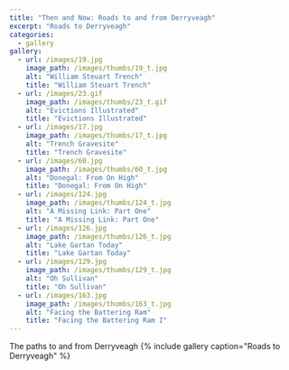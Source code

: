 ```yaml
---
title: "Then and Now: Roads to and from Derryveagh"
excerpt: "Roads to Derryveagh"
categories:
  - gallery
gallery:
  - url: /images/19.jpg
    image_path: /images/thumbs/19_t.jpg
    alt: "William Steuart Trench"
    title: "William Steuart Trench"
  - url: /images/23.gif
    image_path: /images/thumbs/23_t.gif
    alt: "Evictions Illustrated"
    title: "Evictions Illustrated"    
  - url: /images/17.jpg
    image_path: /images/thumbs/17_t.jpg
    alt: "Trench Gravesite"
    title: "Trench Gravesite"
  - url: /images/60.jpg
    image_path: /images/thumbs/60_t.jpg
    alt: "Donegal: From On High"
    title: "Donegal: From On High"
  - url: /images/124.jpg
    image_path: /images/thumbs/124_t.jpg
    alt: "A Missing Link: Part One"
    title: "A Missing Link: Part One"    
  - url: /images/126.jpg
    image_path: /images/thumbs/126_t.jpg
    alt: "Lake Gartan Today"
    title: "Lake Gartan Today"
  - url: /images/129.jpg
    image_path: /images/thumbs/129_t.jpg
    alt: "Oh Sullivan"
    title: "Oh Sullivan"
  - url: /images/163.jpg
    image_path: /images/thumbs/163_t.jpg
    alt: "Facing the Battering Ram"
    title: "Facing the Battering Ram I"    
---
```

The paths to and from Derryveagh
{% include gallery caption="Roads to Derryveagh" %}
